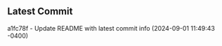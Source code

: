 
## Latest Commit
a1fc78f - Update README with latest commit info (2024-09-01 11:49:43 -0400) <Yunxi-Zhou>
